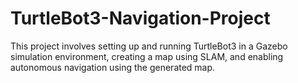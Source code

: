 # TurtleBot3-Navigation-Project
This project involves setting up and running TurtleBot3 in a Gazebo simulation environment, creating a map using SLAM, and enabling autonomous navigation using the generated map.
